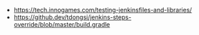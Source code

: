 
- https://tech.innogames.com/testing-jenkinsfiles-and-libraries/
- https://github.dev/tdongsi/jenkins-steps-override/blob/master/build.gradle

